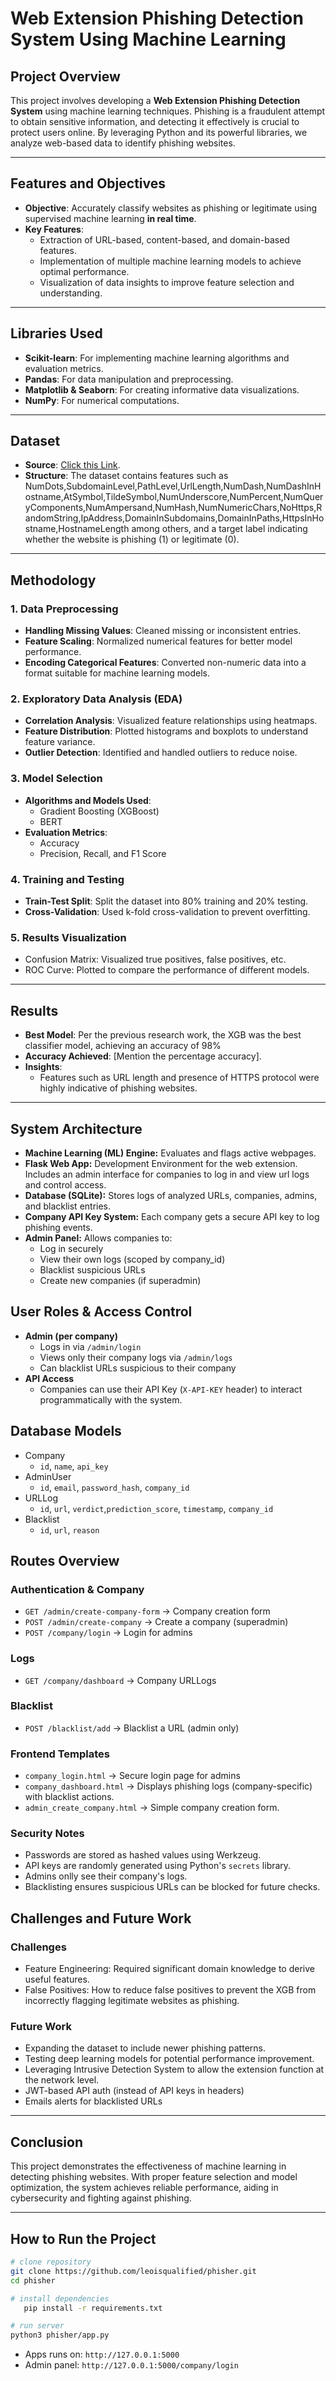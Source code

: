 # Web Extension Phishing Detection System Using Machine Learning

## Project Overview

This project involves developing a **Web Extension Phishing Detection System** using machine learning techniques. Phishing is a fraudulent attempt to obtain sensitive information, and detecting it effectively is crucial to protect users online. By leveraging Python and its powerful libraries, we analyze web-based data to identify phishing websites.

---

## Features and Objectives

- **Objective**: Accurately classify websites as phishing or legitimate using supervised machine learning **in real time**.
- **Key Features**:
  - Extraction of URL-based, content-based, and domain-based features.
  - Implementation of multiple machine learning models to achieve optimal performance.
  - Visualization of data insights to improve feature selection and understanding.

---

## Libraries Used

- **Scikit-learn**: For implementing machine learning algorithms and evaluation metrics.
- **Pandas**: For data manipulation and preprocessing.
- **Matplotlib & Seaborn**: For creating informative data visualizations.
- **NumPy**: For numerical computations.

---

## Dataset

- **Source**: [Click this Link](https://www.kaggle.com/datasets/shashwatwork/phishing-dataset-for-machine-learning).
- **Structure**: The dataset contains features such as NumDots,SubdomainLevel,PathLevel,UrlLength,NumDash,NumDashInHostname,AtSymbol,TildeSymbol,NumUnderscore,NumPercent,NumQueryComponents,NumAmpersand,NumHash,NumNumericChars,NoHttps,RandomString,IpAddress,DomainInSubdomains,DomainInPaths,HttpsInHostname,HostnameLength among others, and a target label indicating whether the website is phishing (1) or legitimate (0).

---

## Methodology

### 1. Data Preprocessing

- **Handling Missing Values**: Cleaned missing or inconsistent entries.
- **Feature Scaling**: Normalized numerical features for better model performance.
- **Encoding Categorical Features**: Converted non-numeric data into a format suitable for machine learning models.

### 2. Exploratory Data Analysis (EDA)

- **Correlation Analysis**: Visualized feature relationships using heatmaps.
- **Feature Distribution**: Plotted histograms and boxplots to understand feature variance.
- **Outlier Detection**: Identified and handled outliers to reduce noise.

### 3. Model Selection

- **Algorithms and Models Used**:
  - Gradient Boosting (XGBoost)
  - BERT
- **Evaluation Metrics**:
  - Accuracy
  - Precision, Recall, and F1 Score

### 4. Training and Testing

- **Train-Test Split**: Split the dataset into 80% training and 20% testing.
- **Cross-Validation**: Used k-fold cross-validation to prevent overfitting.

### 5. Results Visualization

- Confusion Matrix: Visualized true positives, false positives, etc.
- ROC Curve: Plotted to compare the performance of different models.

---

## Results

- **Best Model**: Per the previous research work, the XGB was the best classifier model, achieving an accuracy of 98%
- **Accuracy Achieved**: [Mention the percentage accuracy].
- **Insights**:
  - Features such as URL length and presence of HTTPS protocol were highly indicative of phishing websites.

---

## System Architecture

- **Machine Learning (ML) Engine:** Evaluates and flags active webpages.
- **Flask Web App:** Development Environment for the web extension. Includes an admin interface for companies to log in and view url logs and control access.
- **Database (SQLite):** Stores logs of analyzed URLs, companies, admins, and blacklist entries.
- **Company API Key System:** Each company gets a secure API key to log phishing events.
- **Admin Panel:** Allows companies to:
  - Log in securely
  - View their own logs (scoped by company_id)
  - Blacklist suspicious URLs
  - Create new companies (if superadmin)

## User Roles & Access Control

- **Admin (per company)**
  - Logs in via `/admin/login`
  - Views only their company logs via `/admin/logs`
  - Can blacklist URLs suspicious to their company
- **API Access**
  - Companies can use their API Key (`X-API-KEY` header) to interact programmatically with the system.

## Database Models

- Company
  - `id`, `name`, `api_key`
- AdminUser
  - `id`, `email`, `password_hash`, `company_id`
- URLLog
  - `id`, `url`, `verdict`,`prediction_score`, `timestamp`, `company_id`
- Blacklist
  - `id`, `url`, `reason`

## Routes Overview

### Authentication & Company

- `GET /admin/create-company-form` -> Company creation form
- `POST /admin/create-company` -> Create a company (superadmin)
- `POST /company/login` -> Login for admins

### Logs

- `GET /company/dashboard` -> Company URLLogs

### Blacklist

- `POST /blacklist/add` -> Blacklist a URL (admin only)

### Frontend Templates

- `company_login.html` -> Secure login page for admins
- `company_dashboard.html` -> Displays phishing logs (company-specific) with blacklist actions.
- `admin_create_company.html` -> Simple company creation form.

### Security Notes

- Passwords are stored as hashed values using Werkzeug.
- API keys are randomly generated using Python's `secrets` library.
- Admins onlly see their company's logs.
- Blacklisting ensures suspicious URLs can be blocked for future checks.

## Challenges and Future Work

### Challenges

- Feature Engineering: Required significant domain knowledge to derive useful features.
- False Positives: How to reduce false positives to prevent the XGB from incorrectly flagging legitimate websites as phishing.

### Future Work

- Expanding the dataset to include newer phishing patterns.
- Testing deep learning models for potential performance improvement.
- Leveraging Intrusive Detection System to allow the extension function at the network level.
- JWT-based API auth (instead of API keys in headers)
- Emails alerts for blacklisted URLs

---

## Conclusion

This project demonstrates the effectiveness of machine learning in detecting phishing websites. With proper feature selection and model optimization, the system achieves reliable performance, aiding in cybersecurity and fighting against phishing.

---

## How to Run the Project

```bash
# clone repository
git clone https://github.com/leoisqualified/phisher.git
cd phisher

# install dependencies
   pip install -r requirements.txt

# run server
python3 phisher/app.py
```

- Apps runs on: `http://127.0.0.1:5000`
- Admin panel: `http://127.0.0.1:5000/company/login`

